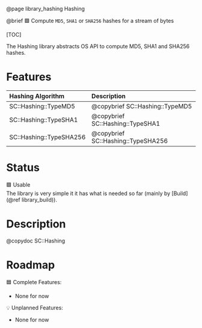 @page library_hashing Hashing

@brief 🟩 Compute `MD5`, `SHA1` or `SHA256` hashes for a stream of bytes

[TOC]

The Hashing library abstracts OS API to compute MD5, SHA1 and SHA256 hashes.  

# Features
| Hashing Algorithm         | Description                           |
|:--------------------------|:--------------------------------------|
| SC::Hashing::TypeMD5      | @copybrief SC::Hashing::TypeMD5       |     
| SC::Hashing::TypeSHA1     | @copybrief SC::Hashing::TypeSHA1      |     
| SC::Hashing::TypeSHA256   | @copybrief SC::Hashing::TypeSHA256    |

# Status
🟩 Usable  
The library is very simple it it has what is needed so far (mainly by [Build](@ref library_build)). 

# Description

@copydoc SC::Hashing

# Roadmap

🟦 Complete Features:
- None for now

💡 Unplanned Features:  
- None for now

